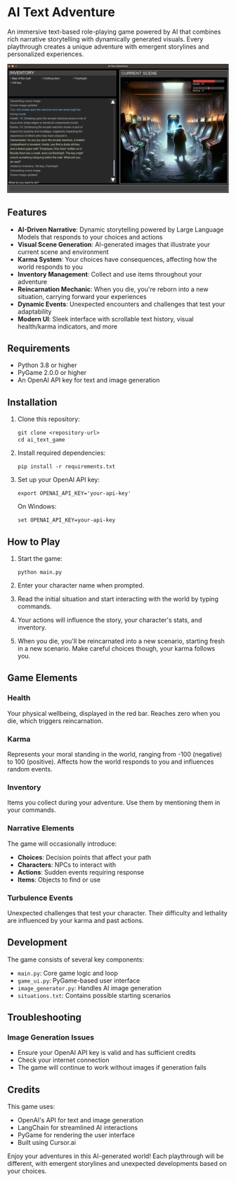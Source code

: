 # AI Text Adventure

An immersive text-based role-playing game powered by AI that combines rich narrative storytelling with dynamically generated visuals. Every playthrough creates a unique adventure with emergent storylines and personalized experiences.

![Game Screenshot](screenshot.png)

## Features

- **AI-Driven Narrative**: Dynamic storytelling powered by Large Language Models that responds to your choices and actions
- **Visual Scene Generation**: AI-generated images that illustrate your current scene and environment
- **Karma System**: Your choices have consequences, affecting how the world responds to you
- **Inventory Management**: Collect and use items throughout your adventure
- **Reincarnation Mechanic**: When you die, you're reborn into a new situation, carrying forward your experiences
- **Dynamic Events**: Unexpected encounters and challenges that test your adaptability
- **Modern UI**: Sleek interface with scrollable text history, visual health/karma indicators, and more

## Requirements

- Python 3.8 or higher
- PyGame 2.0.0 or higher
- An OpenAI API key for text and image generation

## Installation

1. Clone this repository:
   ```
   git clone <repository-url>
   cd ai_text_game
   ```

2. Install required dependencies:
   ```
   pip install -r requirements.txt
   ```

3. Set up your OpenAI API key:
   ```
   export OPENAI_API_KEY='your-api-key'
   ```
   
   On Windows:
   ```
   set OPENAI_API_KEY=your-api-key
   ```

## How to Play

1. Start the game:
   ```
   python main.py
   ```

2. Enter your character name when prompted.

3. Read the initial situation and start interacting with the world by typing commands.

4. Your actions will influence the story, your character's stats, and inventory.

5. When you die, you'll be reincarnated into a new scenario, starting fresh in a new scenario. Make careful choices though, your karma follows you.

## Game Elements

### Health
Your physical wellbeing, displayed in the red bar. Reaches zero when you die, which triggers reincarnation.

### Karma
Represents your moral standing in the world, ranging from -100 (negative) to 100 (positive). Affects how the world responds to you and influences random events.

### Inventory
Items you collect during your adventure. Use them by mentioning them in your commands.

### Narrative Elements
The game will occasionally introduce:
- **Choices**: Decision points that affect your path
- **Characters**: NPCs to interact with
- **Actions**: Sudden events requiring response
- **Items**: Objects to find or use

### Turbulence Events
Unexpected challenges that test your character. Their difficulty and lethality are influenced by your karma and past actions.

## Development

The game consists of several key components:

- `main.py`: Core game logic and loop
- `game_ui.py`: PyGame-based user interface
- `image_generator.py`: Handles AI image generation
- `situations.txt`: Contains possible starting scenarios

## Troubleshooting

### Image Generation Issues
- Ensure your OpenAI API key is valid and has sufficient credits
- Check your internet connection
- The game will continue to work without images if generation fails

## Credits

This game uses:
- OpenAI's API for text and image generation
- LangChain for streamlined AI interactions
- PyGame for rendering the user interface
- Built using Cursor.ai 

Enjoy your adventures in this AI-generated world! Each playthrough will be different, with emergent storylines and unexpected developments based on your choices. 